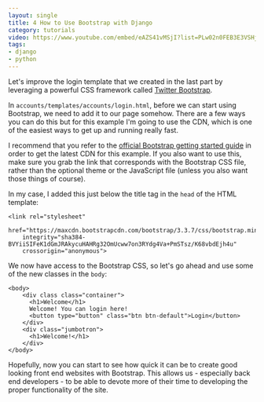 ```yaml
---
layout: single
title: 4 How to Use Bootstrap with Django
category: tutorials
video: https://www.youtube.com/embed/eAZS41vMSjI?list=PLw02n0FEB3E3VSHjyYMcFadtQORvl1Ssj
tags:
- django
- python
---
```

Let's improve the login template that we created in the last part by leveraging a powerful CSS framework called [Twitter Bootstrap](http://getbootstrap.com).

In `accounts/templates/accounts/login.html`, before we can start using Bootstrap, we need to add it to our page somehow. There are a few ways you can do this but for this example I'm going to use the CDN, which is one of the easiest ways to get up and running really fast.

I recommend that you refer to the [official Bootstrap getting started guide](http://getbootstrap.com/getting-started/#download-cdn) in order to get the latest CDN for this example. If you also want to use this, make sure you grab the link that corresponds with the Bootstrap CSS file, rather than the optional theme or the JavaScript file (unless you also want those things of course).

In my case, I added this just below the title tag in the `head` of the HTML template:
``` jinja
<link rel="stylesheet"
    href="https://maxcdn.bootstrapcdn.com/bootstrap/3.3.7/css/bootstrap.min.css"
    integrity="sha384-BVYiiSIFeK1dGmJRAkycuHAHRg32OmUcww7on3RYdg4Va+PmSTsz/K68vbdEjh4u"
    crossorigin="anonymous">
```
We now have access to the Bootstrap CSS, so let's go ahead and use some of the new classes in the `body`:
``` jinja
<body>
    <div class class="container">
      <h1>Welcome</h1>
      Welcome! You can login here!
      <button type="button" class="btn btn-default">Login</button>
    </div>
    <div class="jumbotron">
      <h1>Welcome!</h1>
    </div>
</body>
```
Hopefully, now you can start to see how quick it can be to create good looking front end websites with Bootstrap. This allows us - especially back end developers - to be able to devote more of their time to developing the proper functionality of the site.

